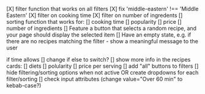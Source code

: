 [X] filter function that works on all filters
  [X] fix 'middle-eastern' !== 'Middle Eastern'
  [X] filter on cooking time
  [X] filter on number of ingredents 
[] sorting function that works for:
  [] cooking time
  [] popularity
  [] price
  [] number of ingredients
[] Feature a button that selects a random recipe, and your page should display the selected item
[] Have an empty state, e.g. if there are no recipes matching the filter - show a meaningful message to the user


if time allows
[] change if else to switch?
[] show more info in the recipes cards:
  [] diets
  [] polularity
  [] price per serving
[] add "all" buttons to filters
[] hide filtering/sorting options when not active OR create dropdowns for each filter/sorting
[] check input attributes (change value="Over 60 min" to kebab-case?)